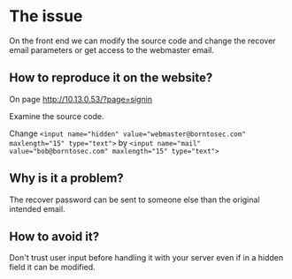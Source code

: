 # The issue
On the front end we can modify the source code and change the recover email parameters or get access to the webmaster email.

## How to reproduce it on the website?
On page http://10.13.0.53/?page=signin

Examine the source code.

Change
`<input name="hidden" value="webmaster@borntosec.com" maxlength="15" type="text">`
by 
`<input name="mail" value="bob@borntosec.com" maxlength="15" type="text">`



## Why is it a problem?
The recover password can be sent to someone else than the original intended email.

## How to avoid it?
Don't trust user input before handling it with your server even if in a hidden field it can be modified.
